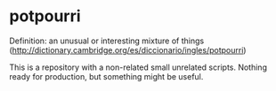 # potpourri
Definition: an unusual or interesting mixture of things
(http://dictionary.cambridge.org/es/diccionario/ingles/potpourri)

This is a repository with a non-related small unrelated scripts. Nothing ready for production, but something might be useful.
